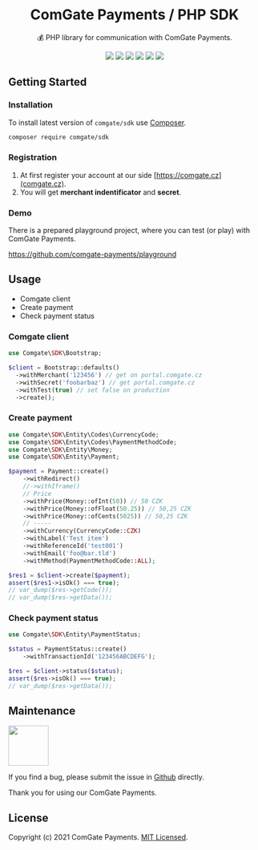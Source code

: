 <h1 align=center>ComGate Payments / PHP SDK</h1>

<p align=center>
   💰 PHP library for communication with ComGate Payments.
</p>

<p align=center>
  <a href="https://github.com/comgate/sdk/actions"><img src="https://badgen.net/github/checks/comgate/sdk"></a>
  <a href="https://coveralls.io/r/comgate/sdk"><img src="https://badgen.net/coveralls/c/github/comgate/sdk"></a>
  <a href="https://packagist.org/packages/comgate/sdk"><img src="https://badgen.net/packagist/dm/comgate/sdk"></a>
  <a href="https://packagist.org/packages/comgate/sdk"><img src="https://badgen.net/packagist/v/comgate/sdk"></a>
  <a href="https://packagist.org/packages/comgate/sdk"><img src="https://badgen.net/packagist/php/comgate/sdk"></a>
  <a href="https://github.com/comgate/sdk"><img src="https://badgen.net/github/license/comgate/sdk"></a>
</p>

## Getting Started

### Installation

To install latest version of `comgate/sdk` use [Composer](https://getcomposer.com).

```bash
composer require comgate/sdk
```

### Registration

1. At first register your account at our side [https://comgate.cz](comgate.cz).
2. You will get **merchant indentificator** and **secret**.

### Demo

There is a prepared playground project, where you can test (or play) with ComGate Payments.

https://github.com/comgate-payments/playground

## Usage

- Comgate client
- Create payment
- Check payment status

### Comgate client

```php
use Comgate\SDK\Bootstrap;

$client = Bootstrap::defaults()
  ->withMerchant('123456') // get on portal.comgate.cz
  ->withSecret('foobarbaz') // get portal.comgate.cz
  ->withTest(true) // set false on production
  ->create();
```

### Create payment

```php
use Comgate\SDK\Entity\Codes\CurrencyCode;
use Comgate\SDK\Entity\Codes\PaymentMethodCode;
use Comgate\SDK\Entity\Money;
use Comgate\SDK\Entity\Payment;

$payment = Payment::create()
    ->withRedirect()
    //->withIframe()
    // Price
    ->withPrice(Money::ofInt(50)) // 50 CZK
    ->withPrice(Money::ofFloat(50.25)) // 50,25 CZK
    ->withPrice(Money::ofCents(5025)) // 50,25 CZK
    // -----
    ->withCurrency(CurrencyCode::CZK)
    ->withLabel('Test item')
    ->withReferenceId('test001')
    ->withEmail('foo@bar.tld')
    ->withMethod(PaymentMethodCode::ALL);

$res1 = $client->create($payment);
assert($res1->isOk() === true);
// var_dump($res->getCode());
// var_dump($res->getData());
```

### Check payment status

```php
use Comgate\SDK\Entity\PaymentStatus;

$status = PaymentStatus::create()
    ->withTransactionId('123456ABCDEFG');

$res = $client->status($status);
assert($res->isOk() === true);
// var_dump($res->getData());
```

## Maintenance

<a href="https://github.com/f3l1x">
    <img width="80" height="80" src="https://avatars.githubusercontent.com/f3l1x">
</a>

If you find a bug, please submit the issue in [Github](https://github.com/comgate-payments/sdk-php/issues) directly.

Thank you for using our ComGate Payments.

## License

Copyright (c) 2021 ComGate Payments. [MIT Licensed](LICENSE).
